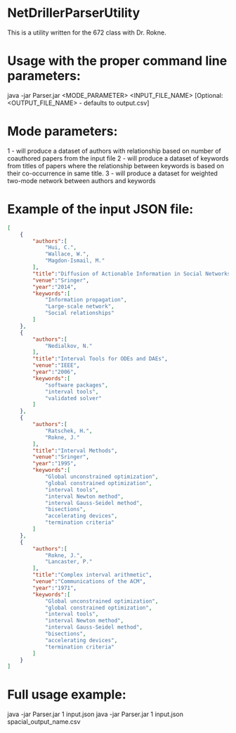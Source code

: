 # NetDrillerParserUtility
This is a utility written for the 672 class with Dr. Rokne.
# Usage with the proper command line parameters:
java -jar Parser.jar <MODE_PARAMETER> <INPUT_FILE_NAME> [Optional: <OUTPUT_FILE_NAME> - defaults to output.csv]

# Mode parameters:
1 - will produce a dataset of authors with relationship based on number of coauthored papers from the input file
2 - will produce a dataset of keywords from titles of papers where the relationship between keywords is based on their co-occurrence in same title.
3 - will produce a dataset for weighted two-mode network between authors and keywords

# Example of the input JSON file:
```json
[
    {
        "authors":[
            "Hui, C.",
            "Wallace, W.",
            "Magdon-Ismail, M."
        ],
        "title":"Diffusion of Actionable Information in Social Networks",
        "venue":"Sringer",
        "year":"2014",
        "keywords":[
            "Information propagation",
            "Large-scale network",
            "Social relationships"
        ]
    },
    {
        "authors":[
            "Nedialkov, N."
        ],
        "title":"Interval Tools for ODEs and DAEs",
        "venue":"IEEE",
        "year":"2006",
        "keywords":[
            "software packages",
            "interval tools",
            "validated solver"
        ]
    },
    {
        "authors":[
            "Ratschek, H.",
            "Rokne, J."
        ],
        "title":"Interval Methods",
        "venue":"Sringer",
        "year":"1995",
        "keywords":[
            "Global unconstrained optimization",
            "global constrained optimization",
            "interval tools",
            "interval Newton method",
            "interval Gauss-Seidel method",
            "bisections",
            "accelerating devices",
            "termination criteria"
        ]
    },
    {
        "authors":[
            "Rokne, J.",
            "Lancaster, P."
        ],
        "title":"Complex interval arithmetic",
        "venue":"Communications of the ACM",
        "year":"1971",
        "keywords":[
            "Global unconstrained optimization",
            "global constrained optimization",
            "interval tools",
            "interval Newton method",
            "interval Gauss-Seidel method",
            "bisections",
            "accelerating devices",
            "termination criteria"
        ]
    }
]
```

# Full usage example:
java -jar Parser.jar 1 input.json
java -jar Parser.jar 1 input.json spacial_output_name.csv
